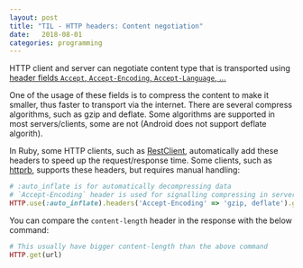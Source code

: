```yaml
---
layout: post
title: "TIL - HTTP headers: Content negotiation"
date:   2018-08-01
categories: programming
---
```


HTTP client and server can negotiate content type that is transported using
[header fields `Accept`, `Accept-Encoding`, `Accept-Language`, ...](https://en.wikipedia.org/wiki/Content_negotiation)

One of the usage of these fields is to compress the content to make it smaller,
thus faster to transport via the internet. There are several compress
algorithms, such as gzip and deflate. Some algorithms are supported in most
servers/clients, some are not (Android does not support deflate algorith).

In Ruby, some HTTP clients, such as [RestClient](https://github.com/rest-client/rest-client),
automatically add these headers to speed up the request/response time. Some clients,
such as [httprb](https://github.com/httprb/http), supports these headers, but
requires manual handling:

```ruby
# :auto_inflate is for automatically decompressing data
# `Accept-Encoding` header is used for signalling compressing in server
HTTP.use(:auto_inflate).headers('Accept-Encoding' => 'gzip, deflate').get(url)
```

You can compare the `content-length` header in the response with the below
command:

```ruby
# This usually have bigger content-length than the above command
HTTP.get(url)
```
